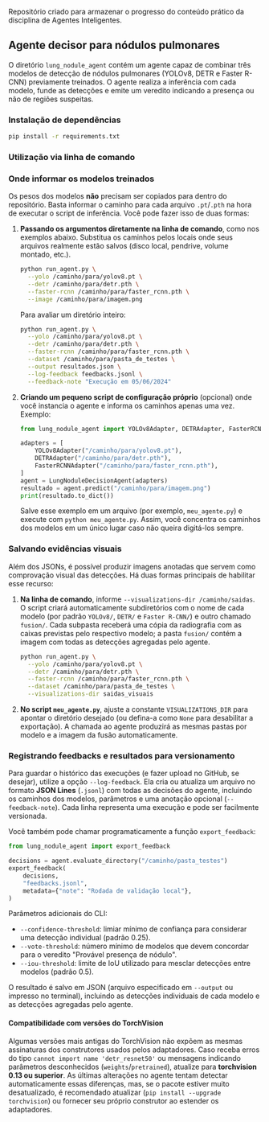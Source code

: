 Repositório criado para armazenar o progresso do conteúdo prático da disciplina de Agentes Inteligentes.

## Agente decisor para nódulos pulmonares

O diretório `lung_nodule_agent` contém um agente capaz de combinar três modelos de detecção de nódulos
pulmonares (YOLOv8, DETR e Faster R-CNN) previamente treinados. O agente realiza a inferência com cada
modelo, funde as detecções e emite um veredito indicando a presença ou não de regiões suspeitas.

### Instalação de dependências

```bash
pip install -r requirements.txt
```

### Utilização via linha de comando

### Onde informar os modelos treinados

Os pesos dos modelos **não** precisam ser copiados para dentro do repositório. Basta informar o caminho
para cada arquivo `.pt`/`.pth` na hora de executar o script de inferência. Você pode fazer isso de duas formas:

1. **Passando os argumentos diretamente na linha de comando**, como nos exemplos abaixo. Substitua os caminhos
   pelos locais onde seus arquivos realmente estão salvos (disco local, pendrive, volume montado, etc.).

   ```bash
   python run_agent.py \
     --yolo /caminho/para/yolov8.pt \
     --detr /caminho/para/detr.pth \
     --faster-rcnn /caminho/para/faster_rcnn.pth \
     --image /caminho/para/imagem.png
   ```

   Para avaliar um diretório inteiro:

   ```bash
   python run_agent.py \
     --yolo /caminho/para/yolov8.pt \
     --detr /caminho/para/detr.pth \
     --faster-rcnn /caminho/para/faster_rcnn.pth \
     --dataset /caminho/para/pasta_de_testes \
     --output resultados.json \
     --log-feedback feedbacks.jsonl \
     --feedback-note "Execução em 05/06/2024"
   ```

2. **Criando um pequeno script de configuração próprio** (opcional) onde você instancia o agente e informa os
   caminhos apenas uma vez. Exemplo:

   ```python
   from lung_nodule_agent import YOLOv8Adapter, DETRAdapter, FasterRCNNAdapter, LungNoduleDecisionAgent

   adapters = [
       YOLOv8Adapter("/caminho/para/yolov8.pt"),
       DETRAdapter("/caminho/para/detr.pth"),
       FasterRCNNAdapter("/caminho/para/faster_rcnn.pth"),
   ]
   agent = LungNoduleDecisionAgent(adapters)
   resultado = agent.predict("/caminho/para/imagem.png")
   print(resultado.to_dict())
   ```

   Salve esse exemplo em um arquivo (por exemplo, `meu_agente.py`) e execute com `python meu_agente.py`. Assim,
   você concentra os caminhos dos modelos em um único lugar caso não queira digitá-los sempre.

### Salvando evidências visuais

Além dos JSONs, é possível produzir imagens anotadas que servem como comprovação visual das detecções. Há duas
formas principais de habilitar esse recurso:

1. **Na linha de comando**, informe `--visualizations-dir /caminho/saidas`. O script criará automaticamente
   subdiretórios com o nome de cada modelo (por padrão `YOLOv8/`, `DETR/` e `Faster R-CNN/`) e outro chamado `fusion/`.
   Cada subpasta receberá uma cópia da radiografia com as caixas previstas pelo respectivo modelo; a pasta `fusion/`
   contém a imagem com todas as detecções agregadas pelo agente.

   ```bash
   python run_agent.py \
     --yolo /caminho/para/yolov8.pt \
     --detr /caminho/para/detr.pth \
     --faster-rcnn /caminho/para/faster_rcnn.pth \
     --dataset /caminho/para/pasta_de_testes \
     --visualizations-dir saidas_visuais
   ```

2. **No script `meu_agente.py`**, ajuste a constante `VISUALIZATIONS_DIR` para apontar o diretório desejado
   (ou defina-a como `None` para desabilitar a exportação). A chamada ao agente produzirá as mesmas pastas por
   modelo e a imagem da fusão automaticamente.

### Registrando feedbacks e resultados para versionamento

Para guardar o histórico das execuções (e fazer upload no GitHub, se desejar), utilize a opção `--log-feedback`.
Ela cria ou atualiza um arquivo no formato **JSON Lines** (`.jsonl`) com todas as decisões do agente, incluindo
os caminhos dos modelos, parâmetros e uma anotação opcional (`--feedback-note`). Cada linha representa uma
execução e pode ser facilmente versionada.

Você também pode chamar programaticamente a função `export_feedback`:

```python
from lung_nodule_agent import export_feedback

decisions = agent.evaluate_directory("/caminho/pasta_testes")
export_feedback(
    decisions,
    "feedbacks.jsonl",
    metadata={"note": "Rodada de validação local"},
)
```

Parâmetros adicionais do CLI:

- `--confidence-threshold`: limiar mínimo de confiança para considerar uma detecção individual (padrão 0.25).
- `--vote-threshold`: número mínimo de modelos que devem concordar para o veredito "Provável presença de nódulo".
- `--iou-threshold`: limite de IoU utilizado para mesclar detecções entre modelos (padrão 0.5).

O resultado é salvo em JSON (arquivo especificado em `--output` ou impresso no terminal), incluindo as
detecções individuais de cada modelo e as detecções agregadas pelo agente.

#### Compatibilidade com versões do TorchVision

Algumas versões mais antigas do TorchVision não expõem as mesmas assinaturas dos construtores usados
pelos adaptadores. Caso receba erros do tipo `cannot import name 'detr_resnet50'` ou mensagens indicando
parâmetros desconhecidos (`weights`/`pretrained`), atualize para **torchvision 0.13 ou superior**. As
últimas alterações no agente tentam detectar automaticamente essas diferenças, mas, se o pacote estiver
muito desatualizado, é recomendado atualizar (`pip install --upgrade torchvision`) ou fornecer seu próprio
construtor ao estender os adaptadores.
